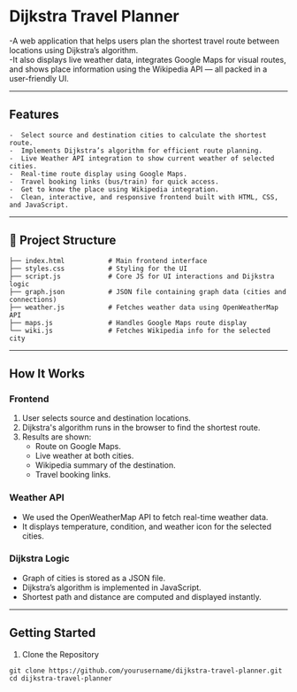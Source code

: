 # Dijkstra Travel Planner
-A web application that helps users plan the shortest travel route between locations using Dijkstra’s algorithm.  
-It also displays live weather data, integrates Google Maps for visual routes, and shows place information using the Wikipedia API — all packed in a user-friendly UI.

---

## Features
```
-  Select source and destination cities to calculate the shortest route.
-  Implements Dijkstra’s algorithm for efficient route planning.
-  Live Weather API integration to show current weather of selected cities.
-  Real-time route display using Google Maps.
-  Travel booking links (bus/train) for quick access.
-  Get to know the place using Wikipedia integration.
-  Clean, interactive, and responsive frontend built with HTML, CSS, and JavaScript.
```
---

## 📁 Project Structure
```
├── index.html           # Main frontend interface
├── styles.css           # Styling for the UI
├── script.js            # Core JS for UI interactions and Dijkstra logic 
├── graph.json           # JSON file containing graph data (cities and connections) 
├── weather.js           # Fetches weather data using OpenWeatherMap API 
├── maps.js              # Handles Google Maps route display 
└── wiki.js              # Fetches Wikipedia info for the selected city
```
---

##  How It Works

### Frontend

1. User selects source and destination locations.
2. Dijkstra's algorithm runs in the browser to find the shortest route.
3. Results are shown:
   - Route on Google Maps.
   - Live weather at both cities.
   - Wikipedia summary of the destination.
   - Travel booking links.

###  Weather API
- We used the OpenWeatherMap API to fetch real-time weather data.
- It displays temperature, condition, and weather icon for the selected cities.

### Dijkstra Logic
- Graph of cities is stored as a JSON file.
- Dijkstra’s algorithm is implemented in JavaScript.
- Shortest path and distance are computed and displayed instantly.

---

##  Getting Started

1. Clone the Repository
```
git clone https://github.com/yourusername/dijkstra-travel-planner.git
cd dijkstra-travel-planner
```
